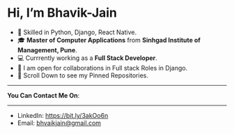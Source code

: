 # Hi, I’m Bhavik-Jain
- 👀 Skilled in Python, Django, React Native.
- 🎓 **Master of Computer Applications** from **Sinhgad Institute of Management, Pune**.
- 💻 Currrently working as a **Full Stack Developer**.
- 🎯 I am open for collaborations in Full stack Roles in Django.
- 📜 Scroll Down to see my Pinned Repositories.


***********
**You Can Contact Me On**:
***********
- LinkedIn: https://bit.ly/3akOo6n
- Email: bhvaikjain@gmail.com
